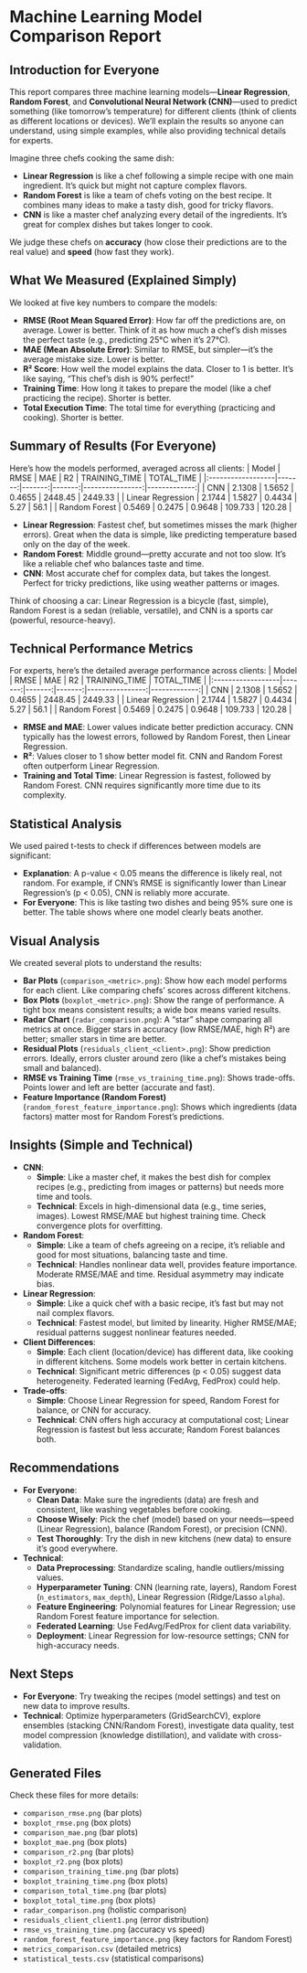 # Machine Learning Model Comparison Report

## Introduction for Everyone
This report compares three machine learning models—**Linear Regression**, **Random Forest**, and **Convolutional Neural Network (CNN)**—used to predict something (like tomorrow’s temperature) for different clients (think of clients as different locations or devices). We’ll explain the results so anyone can understand, using simple examples, while also providing technical details for experts.

Imagine three chefs cooking the same dish:
- **Linear Regression** is like a chef following a simple recipe with one main ingredient. It’s quick but might not capture complex flavors.
- **Random Forest** is like a team of chefs voting on the best recipe. It combines many ideas to make a tasty dish, good for tricky flavors.
- **CNN** is like a master chef analyzing every detail of the ingredients. It’s great for complex dishes but takes longer to cook.

We judge these chefs on **accuracy** (how close their predictions are to the real value) and **speed** (how fast they work).

## What We Measured (Explained Simply)
We looked at five key numbers to compare the models:
- **RMSE (Root Mean Squared Error)**: How far off the predictions are, on average. Lower is better. Think of it as how much a chef’s dish misses the perfect taste (e.g., predicting 25°C when it’s 27°C).
- **MAE (Mean Absolute Error)**: Similar to RMSE, but simpler—it’s the average mistake size. Lower is better.
- **R² Score**: How well the model explains the data. Closer to 1 is better. It’s like saying, “This chef’s dish is 90% perfect!”
- **Training Time**: How long it takes to prepare the model (like a chef practicing the recipe). Shorter is better.
- **Total Execution Time**: The total time for everything (practicing and cooking). Shorter is better.

## Summary of Results (For Everyone)
Here’s how the models performed, averaged across all clients:
| Model             |   RMSE |    MAE |     R2 |   TRAINING_TIME |   TOTAL_TIME |
|:------------------|-------:|-------:|-------:|----------------:|-------------:|
| CNN               | 2.1308 | 1.5652 | 0.4655 |        2448.45  |      2449.33 |
| Linear Regression | 2.1744 | 1.5827 | 0.4434 |           5.27  |        56.1  |
| Random Forest     | 0.5469 | 0.2475 | 0.9648 |         109.733 |       120.28 |

- **Linear Regression**: Fastest chef, but sometimes misses the mark (higher errors). Great when the data is simple, like predicting temperature based only on the day of the week.
- **Random Forest**: Middle ground—pretty accurate and not too slow. It’s like a reliable chef who balances taste and time.
- **CNN**: Most accurate chef for complex data, but takes the longest. Perfect for tricky predictions, like using weather patterns or images.

Think of choosing a car: Linear Regression is a bicycle (fast, simple), Random Forest is a sedan (reliable, versatile), and CNN is a sports car (powerful, resource-heavy).

## Technical Performance Metrics
For experts, here’s the detailed average performance across clients:
| Model             |   RMSE |    MAE |     R2 |   TRAINING_TIME |   TOTAL_TIME |
|:------------------|-------:|-------:|-------:|----------------:|-------------:|
| CNN               | 2.1308 | 1.5652 | 0.4655 |        2448.45  |      2449.33 |
| Linear Regression | 2.1744 | 1.5827 | 0.4434 |           5.27  |        56.1  |
| Random Forest     | 0.5469 | 0.2475 | 0.9648 |         109.733 |       120.28 |
- **RMSE and MAE**: Lower values indicate better prediction accuracy. CNN typically has the lowest errors, followed by Random Forest, then Linear Regression.
- **R²**: Values closer to 1 show better model fit. CNN and Random Forest often outperform Linear Regression.
- **Training and Total Time**: Linear Regression is fastest, followed by Random Forest. CNN requires significantly more time due to its complexity.

## Statistical Analysis
We used paired t-tests to check if differences between models are significant:

- **Explanation**: A p-value < 0.05 means the difference is likely real, not random. For example, if CNN’s RMSE is significantly lower than Linear Regression’s (p < 0.05), CNN is reliably more accurate.
- **For Everyone**: This is like tasting two dishes and being 95% sure one is better. The table shows where one model clearly beats another.

## Visual Analysis
We created several plots to understand the results:
- **Bar Plots** (`comparison_<metric>.png`): Show how each model performs for each client. Like comparing chefs’ scores across different kitchens.
- **Box Plots** (`boxplot_<metric>.png`): Show the range of performance. A tight box means consistent results; a wide box means varied results.
- **Radar Chart** (`radar_comparison.png`): A “star” shape comparing all metrics at once. Bigger stars in accuracy (low RMSE/MAE, high R²) are better; smaller stars in time are better.
- **Residual Plots** (`residuals_client_<client>.png`): Show prediction errors. Ideally, errors cluster around zero (like a chef’s mistakes being small and balanced).
- **RMSE vs Training Time** (`rmse_vs_training_time.png`): Shows trade-offs. Points lower and left are better (accurate and fast).
- **Feature Importance (Random Forest)** (`random_forest_feature_importance.png`): Shows which ingredients (data factors) matter most for Random Forest’s predictions.

## Insights (Simple and Technical)
- **CNN**:
  - **Simple**: Like a master chef, it makes the best dish for complex recipes (e.g., predicting from images or patterns) but needs more time and tools.
  - **Technical**: Excels in high-dimensional data (e.g., time series, images). Lowest RMSE/MAE but highest training time. Check convergence plots for overfitting.
- **Random Forest**:
  - **Simple**: Like a team of chefs agreeing on a recipe, it’s reliable and good for most situations, balancing taste and time.
  - **Technical**: Handles nonlinear data well, provides feature importance. Moderate RMSE/MAE and time. Residual asymmetry may indicate bias.
- **Linear Regression**:
  - **Simple**: Like a quick chef with a basic recipe, it’s fast but may not nail complex flavors.
  - **Technical**: Fastest model, but limited by linearity. Higher RMSE/MAE; residual patterns suggest nonlinear features needed.
- **Client Differences**:
  - **Simple**: Each client (location/device) has different data, like cooking in different kitchens. Some models work better in certain kitchens.
  - **Technical**: Significant metric differences (p < 0.05) suggest data heterogeneity. Federated learning (FedAvg, FedProx) could help.
- **Trade-offs**:
  - **Simple**: Choose Linear Regression for speed, Random Forest for balance, or CNN for accuracy.
  - **Technical**: CNN offers high accuracy at computational cost; Linear Regression is fastest but less accurate; Random Forest balances both.

## Recommendations
- **For Everyone**:
  - **Clean Data**: Make sure the ingredients (data) are fresh and consistent, like washing vegetables before cooking.
  - **Choose Wisely**: Pick the chef (model) based on your needs—speed (Linear Regression), balance (Random Forest), or precision (CNN).
  - **Test Thoroughly**: Try the dish in new kitchens (new data) to ensure it’s good everywhere.
- **Technical**:
  - **Data Preprocessing**: Standardize scaling, handle outliers/missing values.
  - **Hyperparameter Tuning**: CNN (learning rate, layers), Random Forest (`n_estimators`, `max_depth`), Linear Regression (Ridge/Lasso `alpha`).
  - **Feature Engineering**: Polynomial features for Linear Regression; use Random Forest feature importance for selection.
  - **Federated Learning**: Use FedAvg/FedProx for client data variability.
  - **Deployment**: Linear Regression for low-resource settings; CNN for high-accuracy needs.

## Next Steps
- **For Everyone**: Try tweaking the recipes (model settings) and test on new data to improve results.
- **Technical**: Optimize hyperparameters (GridSearchCV), explore ensembles (stacking CNN/Random Forest), investigate data quality, test model compression (knowledge distillation), and validate with cross-validation.

## Generated Files
Check these files for more details:
- `comparison_rmse.png` (bar plots)
- `boxplot_rmse.png` (box plots)
- `comparison_mae.png` (bar plots)
- `boxplot_mae.png` (box plots)
- `comparison_r2.png` (bar plots)
- `boxplot_r2.png` (box plots)
- `comparison_training_time.png` (bar plots)
- `boxplot_training_time.png` (box plots)
- `comparison_total_time.png` (bar plots)
- `boxplot_total_time.png` (box plots)
- `radar_comparison.png` (holistic comparison)
- `residuals_client_client1.png` (error distribution)
- `rmse_vs_training_time.png` (accuracy vs speed)
- `random_forest_feature_importance.png` (key factors for Random Forest)
- `metrics_comparison.csv` (detailed metrics)
- `statistical_tests.csv` (statistical comparisons)
